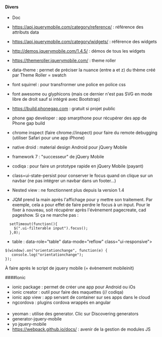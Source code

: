 #### Divers

- Doc 
 - https://api.jquerymobile.com/category/reference/ : référence des attributs data
 - https://api.jquerymobile.com/category/widgets/ : référence des widgets
 - http://demos.jquerymobile.com/1.4.5/ : démos de tous les widgets
 - https://themeroller.jquerymobile.com/ : theme roller


- data-theme : permet de préciser la nuance (entre a et z) du thème créé par Theme Roller = swatch
- font squirrel : pour transfrormer une police en police css

- font awesome ou glyphicons (mais ce dernier n'est pas SVG en mode libre de droit sauf si intégré avec Bootstrap)

- https://build.phonegap.com : gratuit si projet public

- phone gap developer : app smarpthone pour récupérer des app de Phone gap build

- chrome inspect (faire chrome://inspect) pour faire du remote debugging (utiliser Safari pour une app iPhone)

- native droid : material design Android pour jQuery Mobile

- framework 7 : "successeur" de jQuery Mobile
 
- codiqa : pour faire un prototype rapide en jQuery Mobile (payant)

- class=ui-state-persist pour conserver le focus quand on clique sur un navbar (ne pas intégrer un navbar dans un footer...)

- Nested view : ne fonctionnent plus depuis la version 1.4

- JQM prend la main après l'affichage pour y mettre son traitement. Par exemple, cela a pour effet de faire perdre le focus à un input. Pour le fixer à nouveau, soit récupérer après l'évènement pagecreate, cad pageshow. Si ça ne marche pas : 

````
  setTimeout(function(){
    $(".ui-filterable input").focus();
  },0);
````

- table : data-role="table" data-mode="reflow" class="ui-responsive">

````
$(window).on("orientationchange", function(e) {
   console.log("orientationchange");
});
````
À faire après le script de jquery mobile (= évènement mobileinit)

####Ionic

- ionic package : permet de créer une app pour Android ou iOs
- ionic creator : outil pour faire des maquettes (// codiqa)
- ionic app view : app servant de container sur ses apps dans le cloud
- ngcordova : plugins cordova wrappés en angular


#### 

- yeoman : utilise des generator. Clic sur Discovering generators
- generator-jquery-mobile
- yo jquery-mobile
- https://webpack.github.io/docs/ : avenir de la gestion de modules JS 
